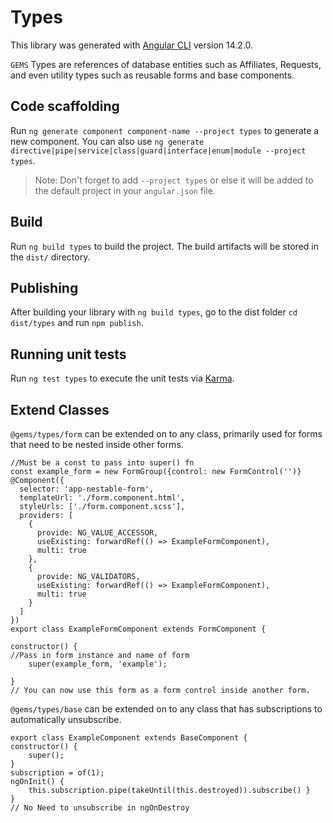 # Types

This library was generated with [Angular CLI](https://github.com/angular/angular-cli) version 14.2.0. 

`GEMS` Types are references of database entities such as Affiliates, Requests, and even utility types such as reusable forms and base components.


## Code scaffolding

Run `ng generate component component-name --project types` to generate a new component. You can also use `ng generate directive|pipe|service|class|guard|interface|enum|module --project types`.
> Note: Don't forget to add `--project types` or else it will be added to the default project in your `angular.json` file. 

## Build

Run `ng build types` to build the project. The build artifacts will be stored in the `dist/` directory.

## Publishing

After building your library with `ng build types`, go to the dist folder `cd dist/types` and run `npm publish`.

## Running unit tests

Run `ng test types` to execute the unit tests via [Karma](https://karma-runner.github.io).

## Extend Classes

`@gems/types/form` can be extended on to any class, primarily used for forms that need to be nested inside other forms. 
```
//Must be a const to pass into super() fn
const example_form = new FormGroup({control: new FormControl('')}
@Component({
  selector: 'app-nestable-form',
  templateUrl: './form.component.html',
  styleUrls: ['./form.component.scss'],
  providers: [
    {
      provide: NG_VALUE_ACCESSOR,
      useExisting: forwardRef(() => ExampleFormComponent),
      multi: true
    },
    {
      provide: NG_VALIDATORS,
      useExisting: forwardRef(() => ExampleFormComponent),
      multi: true
    }
  ]
})
export class ExampleFormComponent extends FormComponent {

constructor() {
//Pass in form instance and name of form
    super(example_form, 'example');
    
}
// You can now use this form as a form control inside another form.
```

`@gems/types/base` can be extended on to any class that has subscriptions to automatically unsubscribe.
```
export class ExampleComponent extends BaseComponent {
constructor() {
    super();
}
subscription = of(1);
ngOnInit() { 
    this.subscription.pipe(takeUntil(this.destroyed)).subscribe() }
}
// No Need to unsubscribe in ngOnDestroy
```
